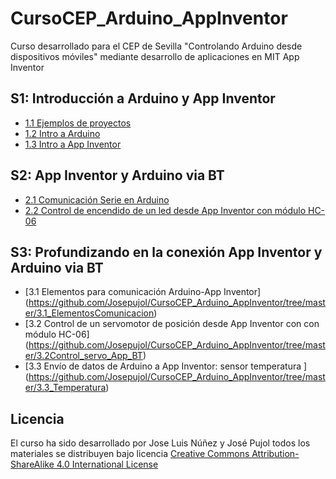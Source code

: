 # CursoCEP_Arduino_AppInventor
Curso desarrollado para el CEP de Sevilla "Controlando Arduino desde dispositivos móviles" mediante desarrollo de aplicaciones en MIT App Inventor

## S1: Introducción a Arduino y App Inventor
- [1.1 Ejemplos de proyectos](https://github.com/Josepujol/CursoCEP_Arduino_AppInventor/tree/master/1.1_EjemplosProyectos)
- [1.2 Intro a Arduino](https://github.com/Josepujol/CursoCEP_Arduino_AppInventor/tree/master/1.2_IntroArduino)
- [1.3 Intro a App Inventor](https://github.com/Josepujol/CursoCEP_Arduino_AppInventor/tree/master/1.3_IntroAppInventor)

## S2: App Inventor y Arduino via BT
- [2.1 Comunicación Serie en Arduino](https://github.com/Josepujol/CursoCEP_Arduino_AppInventor/tree/master/2.1_ComunicacionSerieArduino)
- [2.2 Control de encendido de un led desde App Inventor con módulo HC-06](https://github.com/Josepujol/CursoCEP_Arduino_AppInventor/tree/master/2.2_ControlLED_App_BT)

## S3: Profundizando en la conexión App Inventor y Arduino via BT
- [3.1 Elementos para comunicación Arduino-App Inventor]
(https://github.com/Josepujol/CursoCEP_Arduino_AppInventor/tree/master/3.1_ElementosComunicacion)
- [3.2 Control de un servomotor de posición desde App Inventor con con módulo HC-06]
(https://github.com/Josepujol/CursoCEP_Arduino_AppInventor/tree/master/3.2Control_servo_App_BT)
- [3.3 Envío de datos de Arduino a App Inventor: sensor temperatura ]
(https://github.com/Josepujol/CursoCEP_Arduino_AppInventor/tree/master/3.3_Temperatura)

## Licencia
El curso ha sido desarrollado por Jose Luis Núñez y José Pujol todos los materiales se distribuyen bajo licencia [Creative Commons Attribution-ShareAlike 4.0 International License](http://creativecommons.org/licenses/by-sa/4.0/)
